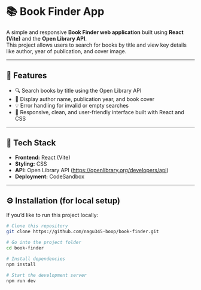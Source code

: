 # 📚 Book Finder App

A simple and responsive **Book Finder web application** built using **React (Vite)** and the **Open Library API**.  
This project allows users to search for books by title and view key details like author, year of publication, and cover image.

---

## 🚀 Features

- 🔍 Search books by title using the Open Library API  
- 📖 Display author name, publication year, and book cover  
- 💡 Error handling for invalid or empty searches  
- 🎨 Responsive, clean, and user-friendly interface built with React and CSS  

---

## 🧠 Tech Stack

- **Frontend:** React (Vite)
- **Styling:** CSS  
- **API:** Open Library API (https://openlibrary.org/developers/api)  
- **Deployment:** CodeSandbox

---

## ⚙️ Installation (for local setup)

If you’d like to run this project locally:

```bash
# Clone this repository
git clone https://github.com/nagu345-boop/book-finder.git

# Go into the project folder
cd book-finder

# Install dependencies
npm install

# Start the development server
npm run dev
